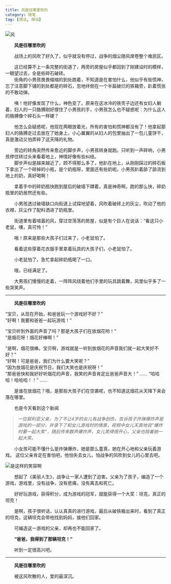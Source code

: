 ```yaml
---
title: 风是往哪里吹的
category: 随笔
tag: [想法, 胡诌]
---
```


![风](https://pic-cdn.sukiu.net/2020/03/12/timg.jpg)

&emsp;&emsp;**风是往哪里吹的**

&emsp;&emsp;战场上的风吹了好久了，似乎就没有停过，战争的烟尘随风席卷整个难民区。

&emsp;&emsp;这已经算不上一条完整的街道了，两旁的房屋似乎都回到了刚建设时的模样，一眼望过去，全是些碎石破砖。<br>
&emsp;&emsp;街角的小男孩畏畏缩缩的到处跑着，不知道是在害怕什么，他似乎有些慌神，忘了注意脚下铺的到处都是的碎石，忽地绊倒在一个半扁破烂的铁箱旁，趴着慌张的不敢动弹。

&emsp;&emsp;咦！他好像发现了什么，神色变了。原来在这冰冷的铁壳子边还有女妇人躺着，妇人的一只胳膊刚好撑住了小男孩的手，小男孩怎么也不疑惑呢：为什么这人的胳膊像个碎石头一样硬？

&emsp;&emsp;他怎么会疑惑呢，他现在两眼放着光，所有的害怕和慌神都没有了！他拿起那妇人的胳膊走过去放在了她身上，小心翼翼的从妇人的包里抽出了一包儿童饼干，真是激动又怕弄碎了这天降的礼物。

&emsp;&emsp;旁边的转角突然传来愈近的脚步声，小男孩转身就跑。只听到一声碎响，小男孩停住转过头来看着地上，神情好像有些纠结。<br>
&emsp;&emsp;脚步声似是越来越近了，顾不得那么多了，他趴在地上，从刚刚踩过的碎石板下拿出了一个碎掉的小瓶，是个奶瓶呀，里面还有些奶呢。小男孩趴着舔了舔流到地上的奶，真好喝啊！

&emsp;&emsp;拿着手中的碎奶瓶快跑到屋后的破墙下蹲着，真是神奇啊，跑的那么快，碎奶瓶里的奶居然还有些。

&emsp;&emsp;小男孩透过破墙缺口向街道上试探地望着，风吹着破砖上的灰尘，吹动了他的衣襟，灰尘作了配料洒进了奶瓶里。

&emsp;&emsp;街道里有着喧嚣的风，穿过空荡荡的房屋，似是有个巨人在说话：“看这只小老鼠，噢，真可怜！”

&emsp;&emsp;哦！原来是那些大孩子们过来了，小老鼠怕了。

&emsp;&emsp;看着这些穿着花衣服手里拿着玩具的大孩子们，小老鼠怕了。

&emsp;&emsp;小老鼠怕了，急忙拿起碎奶瓶喝了一口。

&emsp;&emsp;哦，已经满足了。

&emsp;&emsp;大男孩们慢慢的走着，一阵阵风绕着他们手里的玩具跳着舞，风里似乎多了一些哭笑声。


----------


&emsp;&emsp;**风是往哪里吹的**

“宝贝，从现在开始，和爸爸玩一个游戏好不好？”<br>
“好啊！我要和爸爸一起玩游戏！”

“宝贝听到外面的声音了吗？那是大孩子们在放烟花哟！”<br>
“是烟花呀！烟花好棒啊！”

“是啊，烟花很棒。宝贝啊，游戏就是一听到放烟花的声音我们就一起大笑好不好？”<br>
“好啊！可是爸爸，我们为什么要大笑呢？”<br>
“因为放烟花是庆祝节日，我们大笑也是庆祝呀！”<br>
“那爸爸快和我好好听烟花的声音，我笑的声音肯定比爸爸声音大！”
……
“哈哈哈！哈哈哈！！”
……

&emsp;&emsp;是谁在放烟花？哦，是那些大孩子们在空袭呢，也不知道这烟花从天降下来会落在哪里。

&emsp;&emsp;也是今天看到这个新闻

>*一位叙利亚父亲，为了不让4岁的女儿有战争创伤，告诉孩子炸弹爆炸声是游戏的一部分，并录下了和女儿游戏时的情景，视频中女儿天真地说”爆炸时要一起大笑“，随后传来数声爆炸声，女儿笑得很开心，父亲也陪着她一起大笑。*

&emsp;&emsp;小女孩可能不懂什么是炸弹爆炸，她是那么童真，她在开心地和父亲玩着游戏。
这位父亲肯定在害怕吧，他怕失去女儿，怕战争的风吹到女儿的心里去吧。

![是这样的笑容啊](https://pic-cdn.sukiu.net/2020/03/12/-4.png#vwid=678&vhei=406)

&emsp;&emsp;想起了《美丽人生》，战争让一家人遭到了迫害。父亲为了孩子，编造了一个游戏，游戏里，没有战争，没有悲痛，没有离去和死亡。

&emsp;&emsp;好好玩游戏，获得积分，成为游戏的冠军，就能获得一个大奖：坦克，真正的坦克！

&emsp;&emsp;是啊，孩子很听话，认认真真的进行游戏，最后从破铁箱出来时，看到了真正的坦克，这辆坦克会带他找到妈妈，接他们回家。

&emsp;&emsp;可编造这一游戏的父亲，却再也不能回家了。

&emsp;&emsp;**“爸爸，我得到了那辆坦克！”**

&emsp;&emsp;听到一定很高兴吧。


----------


&emsp;&emsp;**风是往哪里吹的**

&emsp;&emsp;被这风吹散的人，爱的最深沉。
